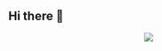 ## Hi there 👋

<p style="text-align: center">
    <img src="https://capsule-render.vercel.app/api?type=waving&color=timeGradient&height=300&&section=header&text={Hi%20there}&fontSize=90&fontAlign=50&fontAlignY=30&desc={I'm%20Yu%20Yantao}&descAlign=50&descSize=30&descAlignY=60&animation=twinkling"/>
</p>
